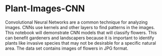 # Plant-Images-CNN
Convolutional Neural Networks are a common technique for analyzing images. CNNs use kernels and other layers to find patterns in the images. This notebook will 
demonstrate CNN models that will classify flowers. This can benefit gardeners and landscapers because it is important to identify plants 
like invasive species that may not be desirable for a specific natural area. The data set contains images of flowers in JPG format.
